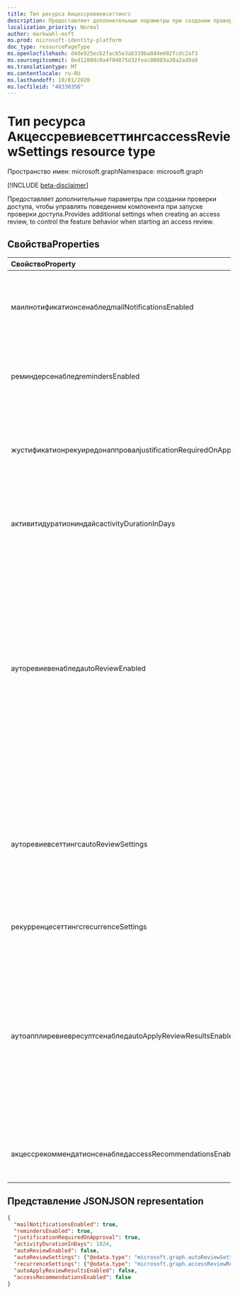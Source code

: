```yaml
---
title: Тип ресурса Акцессревиевсеттингс
description: Предоставляет дополнительные параметры при создании проверки доступа.
localization_priority: Normal
author: markwahl-msft
ms.prod: microsoft-identity-platform
doc_type: resourcePageType
ms.openlocfilehash: d4de925ecb2fac65e3ab339ba8d4e602fcdc2af3
ms.sourcegitcommit: 8ed1280dc0a4f04075d32feac00003a30a2ad9a8
ms.translationtype: MT
ms.contentlocale: ru-RU
ms.lasthandoff: 10/01/2020
ms.locfileid: "48330356"
---
```

# <a name="accessreviewsettings-resource-type"></a><span data-ttu-id="1275a-103">Тип ресурса Акцессревиевсеттингс</span><span class="sxs-lookup"><span data-stu-id="1275a-103">accessReviewSettings resource type</span></span>

<span data-ttu-id="1275a-104">Пространство имен: microsoft.graph</span><span class="sxs-lookup"><span data-stu-id="1275a-104">Namespace: microsoft.graph</span></span>

[!INCLUDE [beta-disclaimer](../../includes/beta-disclaimer.md)]

<span data-ttu-id="1275a-105">Предоставляет дополнительные параметры при создании проверки доступа, чтобы управлять поведением компонента при запуске проверки доступа.</span><span class="sxs-lookup"><span data-stu-id="1275a-105">Provides additional settings when creating an access review, to control the feature behavior when starting an access review.</span></span>

## <a name="properties"></a><span data-ttu-id="1275a-106">Свойства</span><span class="sxs-lookup"><span data-stu-id="1275a-106">Properties</span></span>

| <span data-ttu-id="1275a-107">Свойство</span><span class="sxs-lookup"><span data-stu-id="1275a-107">Property</span></span> | <span data-ttu-id="1275a-108">Тип</span><span class="sxs-lookup"><span data-stu-id="1275a-108">Type</span></span> | <span data-ttu-id="1275a-109">Описание</span><span class="sxs-lookup"><span data-stu-id="1275a-109">Description</span></span> |
| :------- | :--- | :---------- |
| <span data-ttu-id="1275a-110">маилнотификатионсенаблед</span><span class="sxs-lookup"><span data-stu-id="1275a-110">mailNotificationsEnabled</span></span> | <span data-ttu-id="1275a-111">Boolean</span><span class="sxs-lookup"><span data-stu-id="1275a-111">Boolean</span></span> | <span data-ttu-id="1275a-112">Указывает, включена ли отправка почты рецензентам и создателю рецензирования.</span><span class="sxs-lookup"><span data-stu-id="1275a-112">Indicates whether sending mails to reviewers and the review creator is enabled.</span></span> |
| <span data-ttu-id="1275a-113">реминдерсенаблед</span><span class="sxs-lookup"><span data-stu-id="1275a-113">remindersEnabled</span></span> | <span data-ttu-id="1275a-114">Boolean</span><span class="sxs-lookup"><span data-stu-id="1275a-114">Boolean</span></span> | <span data-ttu-id="1275a-115">Указывает, включено ли отправку сообщений напоминания рецензентам.</span><span class="sxs-lookup"><span data-stu-id="1275a-115">Indicates whether sending reminder emails to reviewers is enabled.</span></span> |
| <span data-ttu-id="1275a-116">жустификатионрекуиредонаппровал</span><span class="sxs-lookup"><span data-stu-id="1275a-116">justificationRequiredOnApproval</span></span> | <span data-ttu-id="1275a-117">Boolean</span><span class="sxs-lookup"><span data-stu-id="1275a-117">Boolean</span></span> | <span data-ttu-id="1275a-118">Указывает, требуются ли проверяющие для предоставления обоснования при проверке доступа.</span><span class="sxs-lookup"><span data-stu-id="1275a-118">Indicates whether reviewers are required to provide a justification when reviewing access.</span></span> |
| <span data-ttu-id="1275a-119">активитидуратиониндайс</span><span class="sxs-lookup"><span data-stu-id="1275a-119">activityDurationInDays</span></span> | <span data-ttu-id="1275a-120">Int64</span><span class="sxs-lookup"><span data-stu-id="1275a-120">Int64</span></span> | <span data-ttu-id="1275a-121">Количество дней, в течение которых действия пользователей отображаются для рецензентов.</span><span class="sxs-lookup"><span data-stu-id="1275a-121">The number of days of user activities to show to reviewers.</span></span> |
| <span data-ttu-id="1275a-122">ауторевиевенаблед</span><span class="sxs-lookup"><span data-stu-id="1275a-122">autoReviewEnabled</span></span> | <span data-ttu-id="1275a-123">Boolean</span><span class="sxs-lookup"><span data-stu-id="1275a-123">Boolean</span></span> | <span data-ttu-id="1275a-124">Указывает, следует ли задать решение, если проверяющий не предоставил его.</span><span class="sxs-lookup"><span data-stu-id="1275a-124">Indicates whether a decision should be set if the reviewer did not supply one.</span></span> <span data-ttu-id="1275a-125">Для использования при включенном автоматическом применении.</span><span class="sxs-lookup"><span data-stu-id="1275a-125">For use when auto-apply is enabled.</span></span> <span data-ttu-id="1275a-126">Если вы не хотите, чтобы решение для проверки было записано, пока проверяющий не выйдет явный выбор, задайте для него значение `false` .</span><span class="sxs-lookup"><span data-stu-id="1275a-126">If you don't want to have a review decision recorded unless the reviewer makes an explicit choice, set it to `false`.</span></span>|
| <span data-ttu-id="1275a-127">ауторевиевсеттингс</span><span class="sxs-lookup"><span data-stu-id="1275a-127">autoReviewSettings</span></span> | [<span data-ttu-id="1275a-128">ауторевиевсеттингс</span><span class="sxs-lookup"><span data-stu-id="1275a-128">autoReviewSettings</span></span>](autoreviewsettings.md) | <span data-ttu-id="1275a-129">Подробные параметры, определяющие, как компонент должен устанавливать решение по проверке.</span><span class="sxs-lookup"><span data-stu-id="1275a-129">Detailed settings for how the feature should set the review decision.</span></span> <span data-ttu-id="1275a-130">Для использования при включенном автоматическом применении.</span><span class="sxs-lookup"><span data-stu-id="1275a-130">For use when auto-apply is enabled.</span></span> |
| <span data-ttu-id="1275a-131">рекурренцесеттингс</span><span class="sxs-lookup"><span data-stu-id="1275a-131">recurrenceSettings</span></span> | [<span data-ttu-id="1275a-132">акцессревиеврекурренцесеттингс</span><span class="sxs-lookup"><span data-stu-id="1275a-132">accessReviewRecurrenceSettings</span></span>](accessreviewrecurrencesettings.md) | <span data-ttu-id="1275a-133">Подробные параметры для периодичности.</span><span class="sxs-lookup"><span data-stu-id="1275a-133">Detailed settings for recurrence.</span></span> |
| <span data-ttu-id="1275a-134">аутоапплиревиевресултсенаблед</span><span class="sxs-lookup"><span data-stu-id="1275a-134">autoApplyReviewResultsEnabled</span></span> | <span data-ttu-id="1275a-135">Boolean</span><span class="sxs-lookup"><span data-stu-id="1275a-135">Boolean</span></span> | <span data-ttu-id="1275a-136">Указывает, включена ли функция автоматического применения, чтобы автоматически изменить целевой ресурс доступа к объектам.</span><span class="sxs-lookup"><span data-stu-id="1275a-136">Indicates whether the auto-apply capability, to automatically change the target object access resource, is enabled.</span></span>  <span data-ttu-id="1275a-137">Если этот параметр не включен, пользователь должен, после завершения проверки, применить проверку доступа.</span><span class="sxs-lookup"><span data-stu-id="1275a-137">If not enabled, a user must, after the review completes, apply the access review.</span></span> |
| <span data-ttu-id="1275a-138">акцессрекоммендатионсенаблед</span><span class="sxs-lookup"><span data-stu-id="1275a-138">accessRecommendationsEnabled</span></span> | <span data-ttu-id="1275a-139">Boolean</span><span class="sxs-lookup"><span data-stu-id="1275a-139">Boolean</span></span> | <span data-ttu-id="1275a-140">Указывает, включены ли рекомендации для рецензентов.</span><span class="sxs-lookup"><span data-stu-id="1275a-140">Indicates whether showing recommendations to reviewers is enabled.</span></span> |

## <a name="json-representation"></a><span data-ttu-id="1275a-141">Представление JSON</span><span class="sxs-lookup"><span data-stu-id="1275a-141">JSON representation</span></span>
<!-- {
  "blockType": "resource",
  "@odata.type": "microsoft.graph.accessReviewSettings"
}-->
```json
{
  "mailNotificationsEnabled": true,
  "remindersEnabled": true,  
  "justificationRequiredOnApproval": true,
  "activityDurationInDays": 1024,
  "autoReviewEnabled": false,
  "autoReviewSettings": {"@odata.type": "microsoft.graph.autoReviewSettings"},
  "recurrenceSettings": {"@odata.type": "microsoft.graph.accessReviewRecurrenceSettings"},
  "autoApplyReviewResultsEnabled": false,
  "accessRecommendationsEnabled": false
}
```
<!-- uuid: 8fcb5dbc-d5aa-4681-8e31-b001d5168d79
2015-10-25 14:57:30 UTC -->
<!--
{
  "type": "#page.annotation",
  "description": "accessReviewSettings resource",
  "keywords": "",
  "section": "documentation",
  "tocPath": "",
  "suppressions": []
}
-->